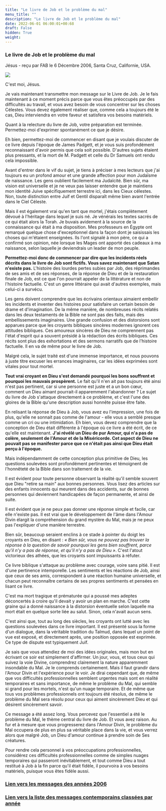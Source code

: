 ```yaml
---
title: "Le livre de Job et le problème du mal"
menu_title: ""
description: "Le livre de Job et le problème du mal"
date: 2022-06-01 06:00:01+00:68
draft: False
hidden: True
weight:
---
```

### Le livre de Job et le problème du mal

Jésus - reçu par FAB le 6 Décembre 2006, Santa Cruz, Californie, USA.

![](/fr-contemporary-messages/fr-contemporary-messages-by-date-order/fr-contemporary-messages-2006/fr-2006-livre-de-job.webp)

C'est moi, Jésus.

Je vais maintenant transmettre mon message sur le Livre de Job. Je le fais maintenant à ce moment précis parce que vous êtes préoccupés par des difficultés au travail, et vous avez besoin de vous concentrer sur les choses Célestes. Vous devez également réaliser que, comme cela a toujours été le cas, Dieu interviendra en votre faveur et satisfera vos besoins matériels.

Quant à la relecture du livre de Job, votre préparation est terminée. Permettez-moi d'exprimer spontanément ce que je désire.

Eh bien, permettez-moi de commencer en disant que je voulais discuter de ce livre depuis l'époque de James Padgett, et je vous suis profondément reconnaissant d'avoir permis que cela soit possible. D'autres sujets étaient plus pressants, et la mort de M. Padgett et celle du Dr Samuels ont rendu cela impossible.

Avant d'entrer dans le vif du sujet, je tiens à préciser à mes lecteurs que j'ai toujours eu un profond amour et une grande affection pour mon Judaïsme de naissance. Les gens oublient facilement ma Judaïcité. Bien sûr, ma vision est universelle et je ne veux pas laisser entendre que je maintiens mon identité Juive spécifiquement terrestre ici, dans les Cieux célestes. Non, toute distinction entre Juif et Gentil disparaît même bien avant l'entrée dans le Ciel Céleste.

Mais il est également vrai qu'en tant que mortel, j'étais complètement dévoué à l'héritage dans lequel je suis né. Je vénérais les textes sacrés de ce qui était alors la Torah. Je buvais avidement à la source de la connaissance qui était à ma disposition. Mes professeurs en Égypte ont remarqué quelque chose d'exceptionnel dans la façon dont je saisissais les choses qui m'étaient enseignées. Ils l'ont signalé à mon père, ce qui a confirmé son opinion, née lorsque les Mages ont apporté des cadeaux à ma naissance, selon laquelle je deviendrais un leader de mon peuple.

**Permettez-moi donc de commencer par dire que les incidents réels décrits dans le livre de Job sont fictifs. Vous savez maintenant que Satan n'existe pas.** L'histoire des lourdes pertes subies par Job, des réprimandes de ses amis et de ses réponses, de la réponse de Dieu et de la restauration finale de Job, est ce que l'on pourrait appeler de la littérature et non de l'histoire factuelle. C'est un genre littéraire qui avait d'autres exemples, mais celui-ci a survécu.

Les gens doivent comprendre que les écrivains orientaux aimaient embellir les incidents et inventer des histoires pour satisfaire un certain besoin de drame et d'imagination. De la même manière, de nombreuses récits relatés dans les deux testaments de la Bible ne sont pas des faits, mais des embellissements imaginaires. Une grande confusion et des distorsions sont apparues parce que les croyants bibliques sincères modernes ignorent ces attitudes bibliques. Ces amoureux sincères de Dieu ne comprennent pas l'état d'esprit qui a souvent présidé à la rédaction des écrits bibliques. Ces récits sont plus des exhortations et des sermons narratifs que de l'histoire factuelle. Il en va de même pour le livre de Job.

Malgré cela, le sujet traité est d'une immense importance, et nous pouvons à juste titre excuser les errances imaginaires, car les idées exprimées sont vitales pour tout mortel.

**Tout vrai croyant en Dieu s'est demandé pourquoi les bons souffrent et pourquoi les mauvais prospèrent.** Le fait qu'il n'en ait pas toujours été ainsi n'est pas pertinent, car si une personne est juste et a un bon cœur, comment un Dieu aimant pourrait-il apparemment l'abandonner ? Le sujet du livre de Job s'attaque directement à ce problème, et c'est l'une des gloires de la Bible qu'une description aussi honnête puisse être faite.

En relisant la réponse de Dieu à Job, vous avez eu l'impression, une fois de plus, qu'elle ne sonnait pas comme de l'amour - elle vous a semblé presque comme un cri ou une intimidation. Eh bien, vous devez comprendre que la conception de Dieu était différente à l'époque où ce livre a été écrit, de ce qu'elle est maintenant. **J'ai révélé un Dieu de pur Amour, qui n'a pas de colère, seulement de l'Amour et de la Miséricorde. Cet aspect de Dieu ne pouvait pas se manifester parce que ce n'était pas ainsi que Dieu était perçu à l'époque.**

Mais indépendamment de cette conception plus primitive de Dieu, les questions soulevées sont profondément pertinentes et témoignent de l'honnêteté de la Bible dans son traitement de la vie.

Il est évident pour toute personne observant la réalité qu'il semble souvent que Dieu "retire sa main" aux bonnes personnes. Vous lisez des articles sur des enfants innocents qui meurent dans des accidents, sur de bonnes personnes qui deviennent handicapées de façon permanente, et ainsi de suite.

Il est évident que je ne peux pas donner une réponse simple et facile, car elle n'existe pas. Il est vrai que le développement de l'âme dans l'Amour Divin élargit la compréhension du grand mystère du Mal, mais je ne peux pas l'expliquer d'une manière terrestre.

Bien sûr, beaucoup seraient enclins à ce stade à pointer du doigt les croyants en Dieu, en disant : *« Bien sûr, vous ne pouvez pas trouver la réponse à la question de savoir pourquoi les gens bien souffrent, parce qu'il n'y a pas de réponse, et qu'il n'y a pas de Dieu »*. C'est l'atout victorieux des athées, que les croyants sont impuissants à réfuter.

Ce livre biblique s'attaque au problème avec courage, voire sans pitié. Il est d'une pertinence intemporelle. Les sentiments et les réactions de Job, ainsi que ceux de ses amis, correspondent à une réaction humaine universelle, et chacun peut reconnaître certains de ses propres sentiments et pensées en lisant ce livre.

C'est ma mort tragique et prématurée qui a poussé mes adeptes déconcertés à croire qu'il devait y avoir un plan en marche. C'est cette graine qui a donné naissance à la distorsion éventuelle selon laquelle ma mort était en quelque sorte liée au salut. Sinon, cela n'avait aucun sens.

C'est ainsi que, tout au long des siècles, les croyants ont lutté avec les questions soulevées dans ce livre important. Il est présenté sous la forme d'un dialogue, dans la véritable tradition du Talmud, dans lequel un point de vue est exposé, et directement après, une position opposée est exprimée. Ce type de dispute est typiquement Juif.

Je sais que vous attendiez de moi des idées originales, mais mon but en écrivant ce soir est simplement d'affirmer. Un jour, vous, et tous ceux qui suivez la voie Divine, comprendrez clairement la nature apparemment insondable du Mal. Je le comprends certainement. Mais il faut grandir dans l'Amour Divin et l'expérience pour le voir. Je dirai cependant que, de même que vos difficultés professionnelles semblent urgentes mais sont en réalité temporaires et sans importance, de même le problème du Mal, qui semble si grand pour les mortels, n'est qu'un nuage temporaire. Et de même que tous vos problèmes professionnels ont toujours été résolus, de même le problème du Mal sera résolu pour ceux qui aiment sincèrement Dieu et qui désirent sincèrement savoir.

Ce message a été assez long. Vous percevez que l'essentiel a été le problème du Mal, le thème central du livre de Job. Et vous avez raison. Au fur et à mesure que vous progresserez dans l'Amour Divin, le problème du Mal occupera de plus en plus sa véritable place dans la vie, et vous verrez alors que malgré Job, un Dieu d'amour continue à prendre soin de Ses créatures.

Pour rendre cela personnel à vos préoccupations professionnelles, considérez ces difficultés professionnelles comme de simples nuages temporaires qui passeront inévitablement, et tout comme Dieu a tout restitué à Job à la fin parce qu'il était fidèle, il pourvoira à vos besoins matériels, puisque vous êtes fidèle aussi.

### [**Lien vers les messages des années 2006**](/fr-contemporary-messages/fr-contemporary-messages-by-date-order/fr-contemporary-messages-2006/)

### [**Lien vers la liste des messages contemporains classées par année**](/fr-contemporary-messages/fr-contemporary-messages-by-date-order/)
